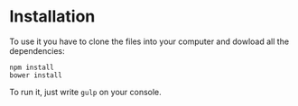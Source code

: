 # Installation


To use it you have to clone the files into your computer and dowload all the dependencies:

```
npm install
bower install
```

To run it, just write `gulp` on your console.